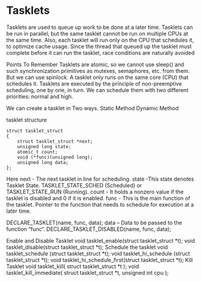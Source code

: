# Tasklets

Tasklets are used to queue up work to be done at a later time. Tasklets can be run in parallel, but the same tasklet cannot be run on multiple CPUs at the same time.
 Also, each tasklet will run only on the CPU that schedules it, to optimize cache usage.
 Since the thread that queued up the tasklet must complete before it can run the tasklet, race conditions are naturally avoided

 Points To Remember
    Tasklets are atomic, so we cannot use sleep() and such synchronization primitives as mutexes, semaphores, etc. from them. But we can use spinlock.
    A tasklet only runs on the same core (CPU) that schedules it.
    Tasklets are executed by the principle of non-preemptive scheduling, one by one, in turn. We can schedule them with two different priorities: normal and high.

We can create a tasklet in Two ways.
    Static Method
    Dynamic Method

tasklet structure

    struct tasklet_struct
    {
        struct tasklet_struct *next;  
        unsigned long state;         
        atomic_t count;               
        void (*func)(unsigned long); 
        unsigned long data;           
    };

Here next - The next tasklet in line for scheduling.
state -This state denotes Tasklet State. TASKLET_STATE_SCHED (Scheduled) or TASKLET_STATE_RUN (Running).
count - It holds a nonzero value if the tasklet is disabled and 0 if it is enabled.
func - This is the main function of the tasklet. Pointer to the function that needs to schedule for execution at a later time.

DECLARE_TASKLET(name, func, data);
    data – Data to be passed to the function “func“.
DECLARE_TASKLET_DISABLED(name, func, data);

Enable and Disable Tasklet
    void tasklet_enable(struct tasklet_struct *t);
    void tasklet_disable(struct tasklet_struct *t);
Schedule the tasklet
    void tasklet_schedule (struct tasklet_struct *t);
    void tasklet_hi_schedule (struct tasklet_struct *t);
    void tasklet_hi_schedule_first(struct tasklet_struct *t);
Kill Tasklet
    void tasklet_kill( struct tasklet_struct *t );
    void tasklet_kill_immediate( struct tasklet_struct *t, unsigned int cpu );


